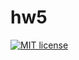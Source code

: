 # hw5

[![MIT license](https://img.shields.io/badge/license-MIT-blue.svg)](https://github.com//fp-homework/blob/master/hw4/LICENSE)